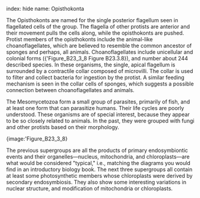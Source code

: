 index: hide
name: Opisthokonta

The Opisthokonts are named for the single posterior flagellum seen in flagellated cells of the group. The flagella of other protists are anterior and their movement pulls the cells along, while the opisthokonts are pushed. Protist members of the opisthokonts include the animal-like choanoflagellates, which are believed to resemble the common ancestor of sponges and perhaps, all animals. Choanoflagellates include unicellular and colonial forms ({'Figure_B23_3_8 Figure B23.3.8}), and number about 244 described species. In these organisms, the single, apical flagellum is surrounded by a contractile collar composed of microvilli. The collar is used to filter and collect bacteria for ingestion by the protist. A similar feeding mechanism is seen in the collar cells of sponges, which suggests a possible connection between choanoflagellates and animals.

The Mesomycetozoa form a small group of parasites, primarily of fish, and at least one form that can parasitize humans. Their life cycles are poorly understood. These organisms are of special interest, because they appear to be so closely related to animals. In the past, they were grouped with fungi and other protists based on their morphology.


{image:'Figure_B23_3_8}
        

The previous supergroups are all the products of primary endosymbiontic events and their organelles—nucleus, mitochondria, and chloroplasts—are what would be considered "typical," i.e., matching the diagrams you would find in an introductory biology book. The next three supergroups all contain at least some photosynthetic members whose chloroplasts were derived by secondary endosymbiosis. They also show some interesting variations in nuclear structure, and modification of mitochondria or chloroplasts.
